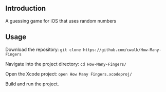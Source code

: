## Introduction

A guessing game for iOS that uses random numbers

## Usage

Download the repository: `git clone https://github.com/cwalk/How-Many-Fingers`

Navigate into the project directory: `cd How-Many-Fingers/`

Open the Xcode project: `open How Many Fingers.xcodeproj/`

Build and run the project.
